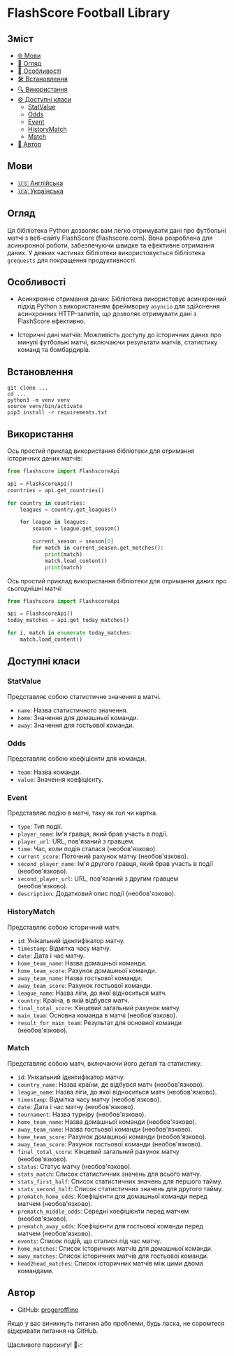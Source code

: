 # FlashScore Football Library

## Зміст

- [🌐 Мови](#мови)
- [📖 Огляд](#огляд)
- [🚀 Особливості](#особливості)
- [🛠 Встановлення](#встановлення)
- [🔍 Використання](#використання)
- [⚙️ Доступні класи](#доступні-класи)
  - [StatValue](#statvalue)
  - [Odds](#odds)
  - [Event](#event)
  - [HistoryMatch](#historymatch)
  - [Match](#match)
- [👤 Автор](#автор)

## Мови

- [🇺🇸 Англійська](README.md)
- [🇺🇦 Українська](README_ua.md)

## Огляд

Ця бібліотека Python дозволяє вам легко отримувати дані про футбольні матчі з веб-сайту FlashScore (flashscore.com). Вона розроблена для асинхронної роботи, забезпечуючи швидке та ефективне отримання даних. У деяких частинах бібліотеки використовується бібліотека `grequests` для покращення продуктивності.

## Особливості

- Асинхронне отримання даних: Бібліотека використовує асинхронний підхід Python з використанням фреймворку `asyncio` для здійснення асинхронних HTTP-запитів, що дозволяє отримувати дані з FlashScore ефективно.

- Історичні дані матчів: Можливість доступу до історичних даних про минулі футбольні матчі, включаючи результати матчів, статистику команд та бомбардирів.

## Встановлення

```shell
git clone ...
cd ...
python3 -m venv venv
source venv/bin/activate
pip3 install -r requirements.txt
```

## Використання

Ось простий приклад використання бібліотеки для отримання історичних даних матчів:

```python
from flashscore import FlashscoreApi

api = FlashscoreApi()
countries = api.get_countries()

for country in countries:
    leagues = country.get_leagues()

    for league in leagues:
        season = league.get_season()

        current_season = season[0]
        for match in current_season.get_matches():
            print(match)
            match.load_content()
            print(match)
```

Ось простий приклад використання бібліотеки для отримання даних про сьогоднішні матчі:

```python
from flashscore import FlashscoreApi

api = FlashscoreApi()
today_matches = api.get_today_matches()

for i, match in enumerate today_matches:
    match.load_content()
```

## Доступні класи

### StatValue 
Представляє собою статистичне значення в матчі.
  - `name`: Назва статистичного значення.
  - `home`: Значення для домашньої команди.
  - `away`: Значення для гостьової команди.

### Odds
Представляє собою коефіцієнти для команди.
  - `team`: Назва команди.
  - `value`: Значення коефіцієнту.

### Event
Представляє подію в матчі, таку як гол чи картка.
  - `type`: Тип події.
  - `player_name`: Ім'я гравця, який брав участь в події.
  - `player_url`: URL, пов'язаний з гравцем.
  - `time`: Час, коли подія сталася (необов'язково).
  - `current_score`: Поточний рахунок матчу (необов'язково).
  - `second_player_name`: Ім'я другого гравця, який брав участь в події (необов'язково).
  - `second_player_url`: URL, пов'язаний з другим гравцем (необов'язково).
  - `description`: Додатковий опис події (необов'язково).

### HistoryMatch
Представляє собою історичний матч.
  - `id`: Унікальний ідентифікатор матчу.
  - `timestamp`: Відмітка часу матчу.
  - `date`: Дата і час матчу.
  - `home_team_name`: Назва домашньої команди.
  - `home_team_score`: Рахунок домашньої команди.
  - `away_team_name`: Назва гостьової команди.
  - `away_team_score`: Рахунок гостьової команди.
  - `league_name`: Назва ліги, до якої відноситься матч.
  - `country`: Країна, в якій відбувся матч.
  - `final_total_score`: Кінцевий загальний рахунок матчу.
  - `main_team`: Основна команда в матчі (необов'язково).
  - `result_for_main_team`: Результат для основної команди (необов'язково).

### Match
Представляє собою матч, включаючи його деталі та статистику.
  - `id`: Унікальний ідентифікатор матчу.
  - `country_name`: Назва країни, де відбувся матч (необов'язково).
  - `league_name`: Назва ліги, до якої відноситься матч (необов'язково).
  - `timestamp`: Відмітка часу матчу (необов'язково).
  - `date`: Дата і час матчу (необов'язково).
  - `tournament`: Назва турніру (необов'язково).
  - `home_team_name`: Назва домашньої команди (необов'язково).
  - `away_team_name`: Назва гостьової команди (необов'язково).
  - `home_team_score`: Рахунок домашньої команди (необов'язково).
  - `away_team_score`: Рахунок гостьової команди (необов'язково).
  - `final_total_score`: Кінцевий загальний рахунок матчу (необов'язково).
  - `status`: Статус матчу (необов'язково).
  - `stats_match`: Список статистичних значень для всього матчу.
  - `stats_first_half`: Список статистичних значень для першого тайму.
  - `stats_second_half`: Список статистичних значень для другого тайму.
  - `prematch_home_odds`: Коефіцієнти для домашньої команди перед матчем (необов'язково).
  - `prematch_middle_odds`: Середні коефіцієнти перед матчем (необов'язково).
  - `prematch_away_odds`: Коефіцієнти для гостьової команди перед матчем (необов'язково).
  - `events`: Список подій, що сталися під час матчу.
  - `home_matches`: Список історичних матчів для домашньої команди.
  - `away_matches`: Список історичних матчів для гостьової команди.
  - `head2head_matches`: Список історичних матчів між цими двома командами.

## Автор

- GitHub: [progeroffline](https://github.com/progeroffline)

Якщо у вас виникнуть питання або проблеми, будь ласка, не соромтеся відкривати питання на GitHub.

Щасливого парсингу! 🚀📈
